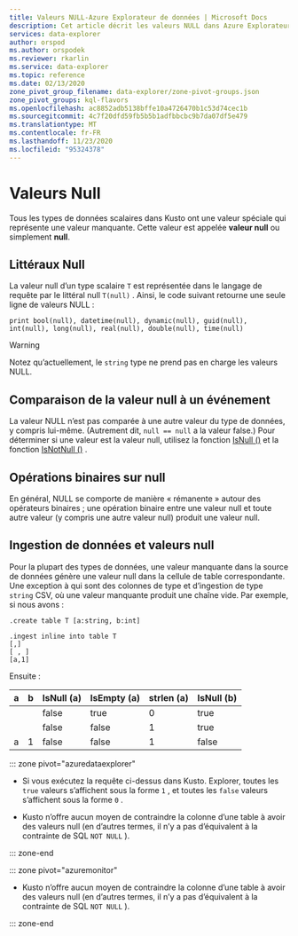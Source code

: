 ```yaml
---
title: Valeurs NULL-Azure Explorateur de données | Microsoft Docs
description: Cet article décrit les valeurs NULL dans Azure Explorateur de données.
services: data-explorer
author: orspod
ms.author: orspodek
ms.reviewer: rkarlin
ms.service: data-explorer
ms.topic: reference
ms.date: 02/13/2020
zone_pivot_group_filename: data-explorer/zone-pivot-groups.json
zone_pivot_groups: kql-flavors
ms.openlocfilehash: ac8852adb5138bffe10a4726470b1c53d74cec1b
ms.sourcegitcommit: 4c7f20dfd59fb5b5b1adfbbcbc9b7da07df5e479
ms.translationtype: MT
ms.contentlocale: fr-FR
ms.lasthandoff: 11/23/2020
ms.locfileid: "95324378"
---
```

# <a name="null-values"></a>Valeurs Null

Tous les types de données scalaires dans Kusto ont une valeur spéciale qui représente une valeur manquante.
Cette valeur est appelée **valeur null** ou simplement **null**.

## <a name="null-literals"></a>Littéraux Null

La valeur null d’un type scalaire `T` est représentée dans le langage de requête par le littéral null `T(null)` .
Ainsi, le code suivant retourne une seule ligne de valeurs NULL :

```kusto
print bool(null), datetime(null), dynamic(null), guid(null), int(null), long(null), real(null), double(null), time(null)
```

> [!WARNING]
> Notez qu’actuellement, le `string` type ne prend pas en charge les valeurs NULL.

## <a name="comparing-null-to-something"></a>Comparaison de la valeur null à un événement

La valeur NULL n’est pas comparée à une autre valeur du type de données, y compris lui-même. (Autrement dit, `null == null` a la valeur false.) Pour déterminer si une valeur est la valeur null, utilisez la fonction [IsNull ()](../isnullfunction.md) et la fonction [IsNotNull ()](../isnotnullfunction.md) .

## <a name="binary-operations-on-null"></a>Opérations binaires sur null

En général, NULL se comporte de manière « rémanente » autour des opérateurs binaires ; une opération binaire entre une valeur null et toute autre valeur (y compris une autre valeur null) produit une valeur null.

## <a name="data-ingestion-and-null-values"></a>Ingestion de données et valeurs null

Pour la plupart des types de données, une valeur manquante dans la source de données génère une valeur null dans la cellule de table correspondante. Une exception à qui sont des colonnes de type et d’ingestion de type `string` CSV, où une valeur manquante produit une chaîne vide.
Par exemple, si nous avons : 

```kusto
.create table T [a:string, b:int]

.ingest inline into table T
[,]
[ , ]
[a,1]
```

Ensuite :

|a     |b     |IsNull (a)|IsEmpty (a)|strlen (a)|IsNull (b)|
|------|------|---------|----------|---------|---------|
|&nbsp;|&nbsp;|false    |true      |0        |true     |
|&nbsp;|&nbsp;|false    |false     |1        |true     |
|a     |1     |false    |false     |1        |false    |

::: zone pivot="azuredataexplorer"

* Si vous exécutez la requête ci-dessus dans Kusto. Explorer, toutes les `true` valeurs s’affichent sous la forme `1` , et toutes les `false` valeurs s’affichent sous la forme `0` .

* Kusto n’offre aucun moyen de contraindre la colonne d’une table à avoir des valeurs null (en d’autres termes, il n’y a pas d’équivalent à la contrainte de SQL `NOT NULL` ).

::: zone-end

::: zone pivot="azuremonitor"

* Kusto n’offre aucun moyen de contraindre la colonne d’une table à avoir des valeurs null (en d’autres termes, il n’y a pas d’équivalent à la contrainte de SQL `NOT NULL` ).

::: zone-end